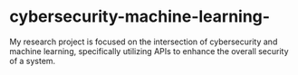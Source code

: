# cybersecurity-machine-learning-
My research project is focused on the intersection of cybersecurity and machine learning, specifically utilizing APIs to enhance the overall security of a system.
